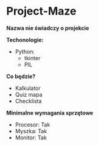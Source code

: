 # Project-Maze
**Nazwa nie świadczy o projekcie**

**Techonologie:**
* Python: 
  * tkinter
  * PIL
  
**Co będzie?**
* Kalkulator
* Quiz mapa
* Checklista

**Minimalne wymagania sprzętowe**
* Procesor: Tak
* Myszka: Tak
* Monitor: Tak

